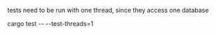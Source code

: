 tests need to be run with one thread, since they access one database

  cargo test -- --test-threads=1
